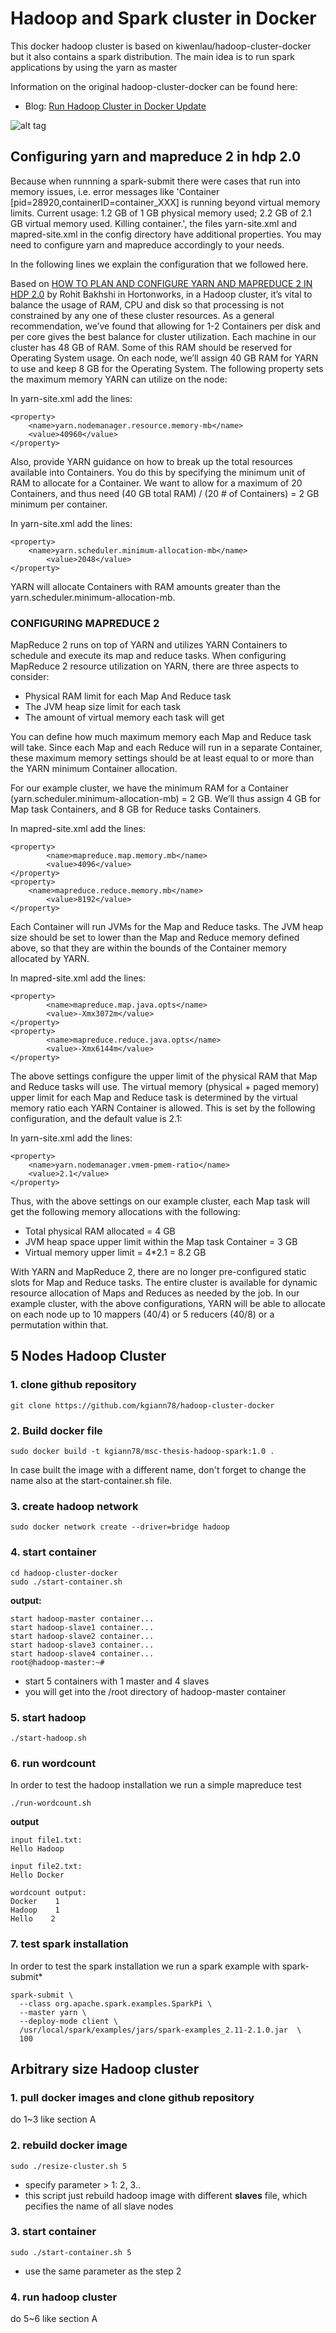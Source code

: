 # Hadoop and Spark cluster in Docker
This docker hadoop cluster is based on kiwenlau/hadoop-cluster-docker but it also contains a spark distribution. The main idea is to run spark applications by using the yarn as master

Information on the original hadoop-cluster-docker can be found here:

- Blog: [Run Hadoop Cluster in Docker Update](http://kiwenlau.com/2016/06/26/hadoop-cluster-docker-update-english/)

![alt tag](https://raw.githubusercontent.com/kiwenlau/hadoop-cluster-docker/master/hadoop-cluster-docker.png)

## Configuring yarn and mapreduce 2 in hdp 2.0

Because when runnning a spark-submit there were cases that run into memory issues, i.e. error messages like 'Container [pid=28920,containerID=container_XXX] 
is running beyond virtual memory limits. Current usage: 1.2 GB of 1 GB physical memory used; 2.2 GB of 2.1 GB virtual memory used. Killing container.',
the files yarn-site.xml and mapred-site.xml in the config directory have additional properties. You may need to configure yarn and mapreduce accordingly
to your needs.

In the following lines we explain the configuration that we followed here.

Based on [HOW TO PLAN AND CONFIGURE YARN AND MAPREDUCE 2 IN HDP 2.0](https://hortonworks.com/blog/how-to-plan-and-configure-yarn-in-hdp-2-0/) by Rohit Bakhshi in Hortonworks,
 in a Hadoop cluster, it’s vital to balance the usage of RAM, CPU and disk so that processing is not constrained by any one of these cluster resources.
As a general recommendation, we’ve found that allowing for 1-2 Containers per disk and per core gives the best balance for cluster utilization.
Each machine in our cluster has 48 GB of RAM. Some of this RAM should be reserved for Operating System usage. 
On each node, we’ll assign 40 GB RAM for YARN to use and keep 8 GB for the Operating System. 
The following property sets the maximum memory YARN can utilize on the node:

In yarn-site.xml add the lines:
```
<property>
	<name>yarn.nodemanager.resource.memory-mb</name>
	<value>40960</value>
</property>
```

Also, provide YARN guidance on how to break up the total resources available into Containers.
You do this by specifying the minimum unit of RAM to allocate for a Container.
We want to allow for a maximum of 20 Containers, and thus need (40 GB total RAM) / (20 # of Containers) = 2 GB minimum per container.

In yarn-site.xml add the lines:
``` 
<property>
	<name>yarn.scheduler.minimum-allocation-mb</name>
        <value>2048</value>
</property>
```
YARN will allocate Containers with RAM amounts greater than the yarn.scheduler.minimum-allocation-mb.

### CONFIGURING MAPREDUCE 2

MapReduce 2 runs on top of YARN and utilizes YARN Containers to schedule and execute its map and reduce tasks.
When configuring MapReduce 2 resource utilization on YARN, there are three aspects to consider:
* Physical RAM limit for each Map And Reduce task
* The JVM heap size limit for each task
* The amount of virtual memory each task will get

You can define how much maximum memory each Map and Reduce task will take.
Since each Map and each Reduce will run in a separate Container, 
these maximum memory settings should be at least equal to or more
than the YARN minimum Container allocation.

For our example cluster, we have the minimum RAM for a Container
(yarn.scheduler.minimum-allocation-mb) = 2 GB.
We’ll thus assign 4 GB for Map task Containers, and 8 GB for Reduce tasks Containers.

In mapred-site.xml add the lines:
```
<property>
        <name>mapreduce.map.memory.mb</name>
        <value>4096</value>
</property>
<property>
	<name>mapreduce.reduce.memory.mb</name>
        <value>8192</value>
</property>
```

Each Container will run JVMs for the Map and Reduce tasks. The JVM heap size 
should be set to lower than the Map and Reduce memory defined above, 
so that they are within the bounds of the Container memory allocated by YARN.

In mapred-site.xml add the lines:
```
<property>
        <name>mapreduce.map.java.opts</name>
        <value>-Xmx3072m</value>
</property>
<property>
        <name>mapreduce.reduce.java.opts</name>
        <value>-Xmx6144m</value>
</property>
```
The above settings configure the upper limit of the physical RAM that Map and Reduce tasks will use.
The virtual memory (physical + paged memory) upper limit for each Map and Reduce task is determined by the virtual 
memory ratio each YARN Container is allowed. This is set by the following configuration, and the default value is 2.1:

In yarn-site.xml add the lines:
```
<property>
	<name>yarn.nodemanager.vmem-pmem-ratio</name>
	<value>2.1</value>
</property>
```

Thus, with the above settings on our example cluster, each Map task will get the following memory allocations with the following:
* Total physical RAM allocated = 4 GB
* JVM heap space upper limit within the Map task Container = 3 GB
* Virtual memory upper limit = 4*2.1 = 8.2 GB

With YARN and MapReduce 2, there are no longer pre-configured static slots for Map and Reduce tasks.
The entire cluster is available for dynamic resource allocation of Maps and Reduces as needed by the job.
In our example cluster, with the above configurations, YARN will be able to allocate on each node up to
10 mappers (40/4) or 5 reducers (40/8) or a permutation within that.

## 5 Nodes Hadoop Cluster

### 1. clone github repository

```
git clone https://github.com/kgiann78/hadoop-cluster-docker
```
### 2. Build docker file

```
sudo docker build -t kgiann78/msc-thesis-hadoop-spark:1.0 .
```

In case built the image with a different name, don't forget to change the name also at the start-container.sh file.

### 3. create hadoop network

```
sudo docker network create --driver=bridge hadoop
```

### 4. start container

```
cd hadoop-cluster-docker
sudo ./start-container.sh
```

**output:**

```
start hadoop-master container...
start hadoop-slave1 container...
start hadoop-slave2 container...
start hadoop-slave3 container...
start hadoop-slave4 container...
root@hadoop-master:~# 
```
- start 5 containers with 1 master and 4 slaves
- you will get into the /root directory of hadoop-master container

### 5. start hadoop

```
./start-hadoop.sh
```

### 6. run wordcount

In order to test the hadoop installation we run a simple mapreduce test

```
./run-wordcount.sh
```

**output**

```
input file1.txt:
Hello Hadoop

input file2.txt:
Hello Docker

wordcount output:
Docker    1
Hadoop    1
Hello    2
```
### 7. test spark installation

In order to test the spark installation we run a spark example with spark-submit*

```
spark-submit \
  --class org.apache.spark.examples.SparkPi \
  --master yarn \
  --deploy-mode client \
  /usr/local/spark/examples/jars/spark-examples_2.11-2.1.0.jar  \
  100
```

## Arbitrary size Hadoop cluster

### 1. pull docker images and clone github repository

do 1~3 like section A

### 2. rebuild docker image

```
sudo ./resize-cluster.sh 5
```
- specify parameter > 1: 2, 3..
- this script just rebuild hadoop image with different **slaves** file, which pecifies the name of all slave nodes


### 3. start container

```
sudo ./start-container.sh 5
```
- use the same parameter as the step 2

### 4. run hadoop cluster 

do 5~6 like section A

